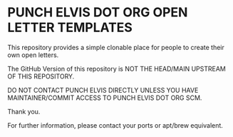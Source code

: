 # PUNCH ELVIS DOT ORG OPEN LETTER TEMPLATES

This repository provides a simple clonable place for people to create their own open letters.

The GitHub Version of this repository is NOT THE HEAD/MAIN UPSTREAM OF THIS REPOSITORY.

DO NOT CONTACT PUNCH ELVIS DIRECTLY UNLESS YOU HAVE MAINTAINER/COMMIT ACCESS TO PUNCH ELVIS DOT ORG SCM.

Thank you.

For further information, please contact your ports or apt/brew equivalent.
